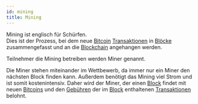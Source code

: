 ```yaml
---
id: mining
title: Mining
---
```


Mining ist englisch für Schürfen.  
Dies ist der Prozess, bei dem neue [Bitcoin](../b/bitcoin) [Transaktionen](../t/transaktion) in [Blöcke](../b/block) zusammengefasst und an die [Blockchain](../b/blockchain) angehangen werden.

Teilnehmer die Mining betreiben werden Miner genannt.

Die Miner stehen miteinander im Wettbewerb, da immer nur ein Miner den nächsten Block finden kann. Außerdem benötigt das Mining viel Strom und ist somit kostenintensiv.
Daher wird der Miner, der einen [Block](../b/block) findet mit neuen [Bitcoins](../b/bitcoin) und den [Gebühren](../t/transaktionsgebuehren) der im [Block](../b/block) enthaltenen [Transaktionen](../t/transaktion) belohnt.
